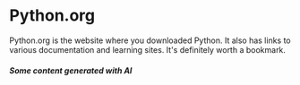 # Python.org

Python.org is the website where you downloaded Python.  It also has links to various documentation and learning sites.  It's definitely worth a bookmark. &#x20;

##### Some content generated with AI
